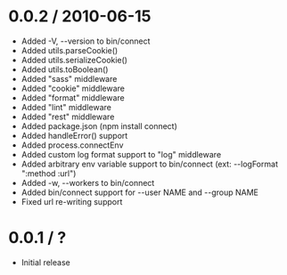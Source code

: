 
0.0.2 / 2010-06-15
==================

  * Added -V, --version to bin/connect
  * Added utils.parseCookie()
  * Added utils.serializeCookie()
  * Added utils.toBoolean()
  * Added "sass" middleware
  * Added "cookie" middleware
  * Added "format" middleware
  * Added "lint" middleware
  * Added "rest" middleware
  * Added package.json (npm install connect)
  * Added handleError() support
  * Added process.connectEnv
  * Added custom log format support to "log" middleware
  * Added arbitrary env variable support to bin/connect (ext: --logFormat ":method :url")
  * Added -w, --workers to bin/connect
  * Added bin/connect support for --user NAME and --group NAME
  * Fixed url re-writing support

0.0.1 / ?
==================

  * Initial release